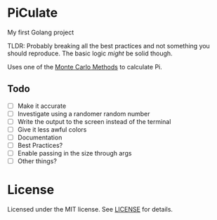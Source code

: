 # PiCulate

My first Golang project

TLDR: Probably breaking all the best practices and not something you should reproduce. The basic logic _might_ be solid though.

Uses one of the [Monte Carlo Methods](https://en.wikipedia.org/wiki/Pi#Monte_Carlo_methods) to calculate Pi.

## Todo
- [ ] Make it accurate
- [ ] Investigate using a randomer random number
- [ ] Write the output to the screen instead of the terminal
- [ ] Give it less awful colors
- [ ] Documentation
- [ ] Best Practices?
- [ ] Enable passing in the size through args
- [ ] Other things?

# License
Licensed under the MIT license.
See [LICENSE](./LICENSE) for details.
 
